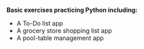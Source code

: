 **Basic exercises practicing Python including:**
* A To-Do list app
* A grocery store shopping list app
* A pool-table management app

